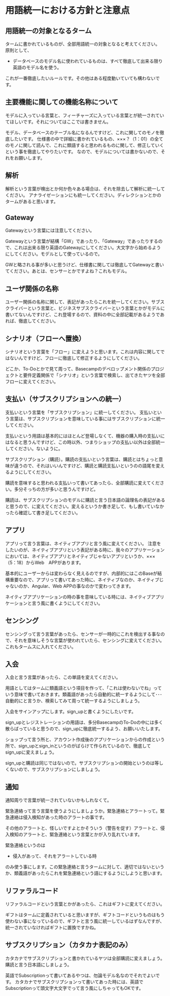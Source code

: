 # 用語統一における方針と注意点

## 用語統一の対象となるターム

タームに書かれているものが、全部用語統一の対象となると考えてください。
原則として、

 + データベースのモデル名に使われているものは、すべて徹底して出来る限り英語のモデル名を使う。

これが一番徹底したいルールです。その他はある程度動いていても構わないです。

## 主要機能に関しての機能名称について

モデルに入っている言葉と、フィーチャーズに入っている言葉とが統一されていてほしいです。それについてはここでは書きません。

モデル、データベースのテーブル名になるんですけど、これに関してのモノを徹底したいです。
仕様書の中で詳細に書かれているもの、×××？（1：01）の全てのモノに関して読んで、これに類語すると思われるものに関して、修正していくという事を徹底してやりたいです。
なので、モデルについては書かないので、それをお願いします。

## 解析

解析という言葉が検出とか何か色々ある場合は、それを除去して解析に統一してください。
アナライゼーションにも統一してください。ディレクションとかのタームがあると思います。

## Gateway

Gatewayという言葉には注意してください。

Gatewayという言葉が結構「GW」であったり、「Gateway」であったりするので、これは出来る限り英語のGatewayにしてください。大文字から始めるようにしてください。モデルとして使っているので。

GWと略される事が多いと思うけど、仕様書に関しては徹底してGatewayと書いてください。あとは、センサーとかですよね？これもモデル。

 ## ユーザ関係の名称

ユーザー関係の名称に関して、表記があったらこれを統一してください。サブスクライバーという言葉と、ビジネスサブスクライバーという言葉とかがモデルに書いてないんですけど、これ登場するので、資料の中に全部記載があるようであれば、徹底してください。

 ## シナリオ（フローへ置換）

シナリオという言葉を「フロー」に変えようと思います。これは内容に関してではないんですけど、フローに徹底して修正するようにしてください。

どこか、To-Doとかで見て周って、Basecampのデベロップメント関係のプロジェクトと要件定義関係で「シナリオ」という言葉で検索し、出てきたヤツを全部フローに変えてください。

 ## 支払い（サブスクリプションへの統一）

支払いという言葉を「サブスクリプション」に統一してください。
支払いという言葉は、サブスクリプションを意味している事にはサブスクリプションに統一してください。

支払いという用語は基本的にはほとんど登場しなくて、機器の購入時の支払いにはなると思うんですけど、この時以外、つまりショップの支払い以外は全部統一してください。ないように。

サブスクリプション（購読）。購読の支払いという言葉は、購読とはちょっと意味が違うので、それはいいんですけど、購読と購読支払いというのの語尾を変えるようにしてください。

購読を意味すると思われる支払いって書いてあったら、全部購読に変えてください。多分そっちの方が多いと思うんですけど。

購読は、サブスクリプションのモデルに購読と言う日本語の論理名の表記があると思うので、に変えてください。変えるというか書き足して、もし書いていなかったら確認して書き足してください。

 ## アプリ

アプリって言う言葉は、ネイティブアプリと言う風に変えてください。
注意をしたいのが、ネイティブアプリという表記がある時に、我々のアプリケーションにおいては、ネイティブアプリとネイティブじゃないアプリというか、×××（5：18）からWeb　APPがあります。

基本的にユーザーからは変わらなく見えるのですが、内部的にはこのBaseが結構重要なので、アプリって書いてあった時に、ネイティブなのか、ネイティブじゃないのか、Angular、Web APPの事なのかで変わってきます。

ネイティブアプリケーションの時の事を意味している時には、ネイティブアプリケーションと言う風に書くようにしてください。

 ## センシング

センシングって言う言葉があったら、センサーが一時的にこれを検出する事なので、それを意味しそうな言葉が使われていたら、センシングに変えてください。これもタームスに入れてください。

 ## 入会

入会と言う言葉があったら、この単語を変えてください。

用語としてはタームに類義語という項目を作って、「これは使わないでね」っていう意味で書いておきます。類義語があったら自動的に統一するようにして･･･自動的にと言うか、検索してみて周って統一するようにしましょう。

入会をサインアップにします。sign_upと書くようにしたいです。

sign_upとレジストレーションの用語は、多分BasecampのTo-Doの中には多く散らばっていると思うので、sign_upに徹底統一するよう、お願いいたします。

ショップって言う所と、アカウント作成後のアプリケーションからの作成という所で、sign_upとsign_inというのがばらけて作られているので、徹底してsign_upに変えましょう。

sign_upと購読は同じではないので。サブスクリプションの開始というのは等しくないので、サブスクリプションにしましょう。

 ## 通知

通知周りで言葉が統一されていないかもしれなくて。

緊急連絡って言う言葉を使うようにしましょうか。緊急連絡とアラートって。緊急連絡は侵入検知があった時のアラートの事です。

その他のアラートと、怪しいですよとかそういう（警告を促す）アラートと、侵入検知のアラートと、緊急連絡という言葉とかが入り乱れています。

緊急連絡というのは

 + 侵入があって、それをアラートしている時

のみ使う事にします。この緊急連絡と言うタームに対して、適切ではないというか、類義語があったらこれを緊急連絡という語にするようにしようと思います。

 ## リファラルコード

リファラルコードという言葉とかがあったら、これはギフトに変えてください。

ギフトはタームに定義されていると思いますが、ギフトコードというものはもう使わない事になっているので、ギフトと言う風に統一しているはずなんですが、統一されていなければギフトに置換ですかね。

 ## サブスクリプション（カタカナ表記のみ）

カタカナでサブスクリプションと書かれているヤツは全部購読に変えましょう。
購読と言う日本語にしましょう。

英語でSubscriptionって書いてあるやつは、勿論モデル名なのでそれでよいです。
カタカナでサブスクリプションって書いてあった時には、英語でSubscriptionって頭文字大文字でって言う風にしちゃってもOKです。
